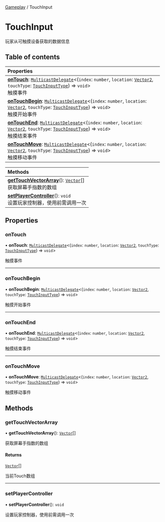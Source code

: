 [Gameplay](../modules/Gameplay.Gameplay.md) / TouchInput

# TouchInput <Badge type="tip" text="Class" /> <Score text="TouchInput" />

玩家从可触摸设备获取的数据信息

## Table of contents

| Properties |
| :-----|
| **[onTouch](Gameplay.TouchInput.md#ontouch)**: [`MulticastDelegate`](Type.MulticastDelegate.md)<(`index`: `number`, `location`: [`Vector2`](Type.Vector2.md), `touchType`: [`TouchInputType`](../enums/Gameplay.TouchInputType.md)) => `void`\> <br> 触摸事件|
| **[onTouchBegin](Gameplay.TouchInput.md#ontouchbegin)**: [`MulticastDelegate`](Type.MulticastDelegate.md)<(`index`: `number`, `location`: [`Vector2`](Type.Vector2.md), `touchType`: [`TouchInputType`](../enums/Gameplay.TouchInputType.md)) => `void`\> <br> 触摸开始事件|
| **[onTouchEnd](Gameplay.TouchInput.md#ontouchend)**: [`MulticastDelegate`](Type.MulticastDelegate.md)<(`index`: `number`, `location`: [`Vector2`](Type.Vector2.md), `touchType`: [`TouchInputType`](../enums/Gameplay.TouchInputType.md)) => `void`\> <br> 触摸结束事件|
| **[onTouchMove](Gameplay.TouchInput.md#ontouchmove)**: [`MulticastDelegate`](Type.MulticastDelegate.md)<(`index`: `number`, `location`: [`Vector2`](Type.Vector2.md), `touchType`: [`TouchInputType`](../enums/Gameplay.TouchInputType.md)) => `void`\> <br> 触摸移动事件|

| Methods |
| :-----|
| **[getTouchVectorArray](Gameplay.TouchInput.md#gettouchvectorarray)**(): [`Vector`](Type.Vector.md)[] <br> 获取屏幕手指数的数组|
| **[setPlayerController](Gameplay.TouchInput.md#setplayercontroller)**(): `void` <br> 设置玩家控制器，使用前需调用一次|

## Properties

### onTouch <Score text="onTouch" /> 

• **onTouch**: [`MulticastDelegate`](Type.MulticastDelegate.md)<(`index`: `number`, `location`: [`Vector2`](Type.Vector2.md), `touchType`: [`TouchInputType`](../enums/Gameplay.TouchInputType.md)) => `void`\>

触摸事件

___

### onTouchBegin <Score text="onTouchBegin" /> 

• **onTouchBegin**: [`MulticastDelegate`](Type.MulticastDelegate.md)<(`index`: `number`, `location`: [`Vector2`](Type.Vector2.md), `touchType`: [`TouchInputType`](../enums/Gameplay.TouchInputType.md)) => `void`\>

触摸开始事件

___

### onTouchEnd <Score text="onTouchEnd" /> 

• **onTouchEnd**: [`MulticastDelegate`](Type.MulticastDelegate.md)<(`index`: `number`, `location`: [`Vector2`](Type.Vector2.md), `touchType`: [`TouchInputType`](../enums/Gameplay.TouchInputType.md)) => `void`\>

触摸结束事件

___

### onTouchMove <Score text="onTouchMove" /> 

• **onTouchMove**: [`MulticastDelegate`](Type.MulticastDelegate.md)<(`index`: `number`, `location`: [`Vector2`](Type.Vector2.md), `touchType`: [`TouchInputType`](../enums/Gameplay.TouchInputType.md)) => `void`\>

触摸移动事件

## Methods

### getTouchVectorArray <Score text="getTouchVectorArray" /> 

• **getTouchVectorArray**(): [`Vector`](Type.Vector.md)[] <Badge type="tip" text="other" />

获取屏幕手指数的数组


#### Returns

[`Vector`](Type.Vector.md)[]

当前Touch数组

___

### setPlayerController <Score text="setPlayerController" /> 

• **setPlayerController**(): `void` <Badge type="tip" text="other" />

设置玩家控制器，使用前需调用一次


